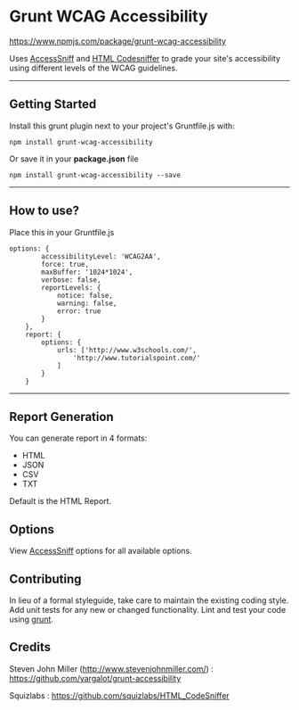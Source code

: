 Grunt WCAG Accessibility
===================
https://www.npmjs.com/package/grunt-wcag-accessibility

Uses [AccessSniff](https://github.com/yargalot/AccessSniff) and [HTML Codesniffer](http://github.com/squizlabs/HTML_CodeSniffer) to grade your site's accessibility using different levels of the WCAG guidelines.

------------------------------


Getting Started
-------------

Install this grunt plugin next to your project's Gruntfile.js with: 

    npm install grunt-wcag-accessibility

Or save it in your **package.json** file

    npm install grunt-wcag-accessibility --save


----------

How to use?
-----------------
Place this in your Gruntfile.js

    options: {
            accessibilityLevel: 'WCAG2AA',
            force: true,
            maxBuffer: '1024*1024',
            verbose: false,
            reportLevels: {
                notice: false,
                warning: false,
                error: true
            }
        },
        report: {
            options: {
                urls: ['http://www.w3schools.com/',
                    'http://www.tutorialspoint.com/'
                ]
            }
        }

----------

Report Generation
----------------
You can generate report in 4 formats:

 - HTML
 - JSON
 - CSV
 - TXT

Default is the HTML Report.

Options
----------------

View [AccessSniff](https://github.com/yargalot/AccessSniff) options for all available options.

Contributing
------------

In lieu of a formal styleguide, take care to maintain the existing coding style. Add unit tests for any new or changed functionality. Lint and test your code using [grunt](http://gruntjs.com/).

Credits 
---------
Steven John Miller (http://www.stevenjohnmiller.com/) : https://github.com/yargalot/grunt-accessibility

Squizlabs : https://github.com/squizlabs/HTML_CodeSniffer


